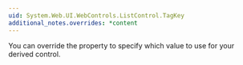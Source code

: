 ```yaml
---
uid: System.Web.UI.WebControls.ListControl.TagKey
additional_notes.overrides: *content
---
```


<p>You can override the <xref href="System.Web.UI.WebControls.ListControl.TagKey"></xref> property to specify which <xref href="System.Web.UI.HtmlTextWriterTag"></xref> value to use for your derived control.</p>


